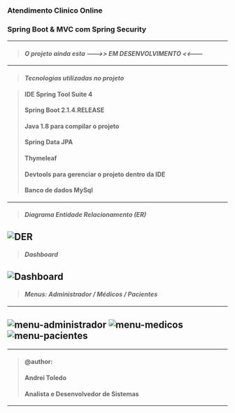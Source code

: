 ### Atendimento Clinico Online
### Spring Boot &amp; MVC com Spring Security

---
> #### *O projeto ainda esta --->> EM DESENVOLVIMENTO <<---*
---
> #### *Tecnologias utilizadas no projeto* 

> #### IDE Spring Tool Suite 4
> #### Spring Boot 2.1.4.RELEASE
> #### Java 1.8 para compilar o projeto
> #### Spring Data JPA
> #### Thymeleaf
> #### Devtools para gerenciar o projeto dentro da IDE
> #### Banco de dados MySql
---

> #### *Diagrama Entidade Relacionamento (ER)*

![DER](https://user-images.githubusercontent.com/16118637/227591867-47f095af-5e0d-4349-bc9b-e13f943a95f7.png)
---

> #### *Dashboard*

![Dashboard](https://user-images.githubusercontent.com/16118637/227689231-9ffeaa39-10a3-4148-aaf0-b70a6cb449f0.png)
---

> #### *Menus: Administrador / Médicos / Pacientes*
---
![menu-administrador](https://user-images.githubusercontent.com/16118637/227602645-bc351ffc-f7c2-42a3-a000-b0bb7cc8dfad.png)
![menu-medicos](https://user-images.githubusercontent.com/16118637/227602666-1c6c48f5-bbfb-4404-92b1-db9066ca0314.png)
![menu-pacientes](https://user-images.githubusercontent.com/16118637/227602915-7e9cac9b-5907-4649-ae68-6b73ad838587.png)
---




----
>#### @author:                             
>#### Andrei Toledo                        
>#### Analista e Desenvolvedor de Sistemas 
----
